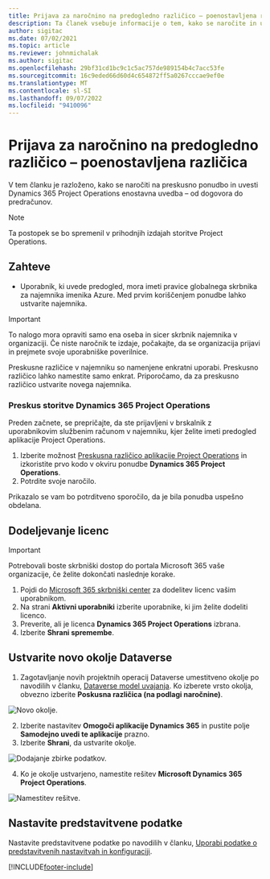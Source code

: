 ```yaml
---
title: Prijava za naročnino na predogledno različico – poenostavljena različica
description: Ta članek vsebuje informacije o tem, kako se naročite in uvedete uvedbo Project Operations lite – dogovor s predračunom.
author: sigitac
ms.date: 07/02/2021
ms.topic: article
ms.reviewer: johnmichalak
ms.author: sigitac
ms.openlocfilehash: 29bf31cd1bc9c1c5ac757de989154b4c7acc53fe
ms.sourcegitcommit: 16c9eded66d60d4c654872ff5a0267cccae9ef0e
ms.translationtype: MT
ms.contentlocale: sl-SI
ms.lasthandoff: 09/07/2022
ms.locfileid: "9410096"
---
```

# <a name="sign-up-for-a-preview-subscription---lite"></a>Prijava za naročnino na predogledno različico – poenostavljena različica 

V tem članku je razloženo, kako se naročiti na preskusno ponudbo in uvesti Dynamics 365 Project Operations enostavna uvedba – od dogovora do predračunov.

> [!NOTE]
> Ta postopek se bo spremenil v prihodnjih izdajah storitve Project Operations.

## <a name="prerequisites"></a>Zahteve
- Uporabnik, ki uvede predogled, mora imeti pravice globalnega skrbnika za najemnika imenika Azure. Med prvim koriščenjem ponudbe lahko ustvarite najemnika.

> [!IMPORTANT]
> To nalogo mora opraviti samo ena oseba in sicer skrbnik najemnika v organizaciji. Če niste naročnik te izdaje, počakajte, da se organizacija prijavi in prejmete svoje uporabniške poverilnice.
> 
> Preskusne različice v najemniku so namenjene enkratni uporabi. Preskusno različico lahko namestite samo enkrat. Priporočamo, da za preskusno različico ustvarite novega najemnika.

### <a name="dynamics-365-project-operations-trial"></a>Preskus storitve Dynamics 365 Project Operations 

Preden začnete, se prepričajte, da ste prijavljeni v brskalnik z uporabnikovim službenim računom v najemniku, kjer želite imeti predogled aplikacije Project Operations.

1. Izberite možnost [Preskusna različico aplikacije Project Operations](https://aka.ms/try-po) in izkoristite prvo kodo v okviru ponudbe **Dynamics 365 Project Operations**.
2. Potrdite svoje naročilo.

  Prikazalo se vam bo potrditveno sporočilo, da je bila ponudba uspešno obdelana.

## <a name="assign-licenses"></a>Dodeljevanje licenc

> [!IMPORTANT]
> Potrebovali boste skrbniški dostop do portala Microsoft 365 vaše organizacije, če želite dokončati naslednje korake.


1. Pojdi do [Microsoft 365 skrbniški center](https://portal.office.com/) za dodelitev licenc vašim uporabnikom.
2. Na strani **Aktivni uporabniki** izberite uporabnike, ki jim želite dodeliti licenco.
3. Preverite, ali je licenca **Dynamics 365 Project Operations** izbrana. 
4. Izberite **Shrani spremembe**.

## <a name="create-a-new-dataverse-environment"></a>Ustvarite novo okolje Dataverse

1. Zagotavljanje novih projektnih operacij Dataverse umestitveno okolje po navodilih v članku, [Dataverse model uvajanja](lite-deployment.md). Ko izberete vrsto okolja, obvezno izberite **Poskusna različica (na podlagi naročnine)**.

  ![Novo okolje.](./media/19CreateEnvironment.png)

2. Izberite nastavitev **Omogoči aplikacije Dynamics 365** in pustite polje **Samodejno uvedi te aplikacije** prazno.  
3. Izberite **Shrani**, da ustvarite okolje.

  ![Dodajanje zbirke podatkov.](./media/20CreateEnvironment1.png)

4. Ko je okolje ustvarjeno, namestite rešitev **Microsoft Dynamics 365 Project Operations**. 

![Namestitev rešitve.](./media/21InstallSolution.png)

## <a name="set-up-demo-data"></a>Nastavite predstavitvene podatke

Nastavite predstavitvene podatke po navodilih v članku, [Uporabi podatke o predstavitvenih nastavitvah in konfiguraciji](lite-apply-demo-setup-config-data.md).


[!INCLUDE[footer-include](../includes/footer-banner.md)]
